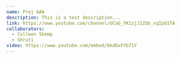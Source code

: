 ```yaml
---
name: Proj AAA
description: This is a test description...
link: https://www.youtube.com/channel/UCaG_YK1zjJ1ZUb_xqIpb1TA
collaborators:
  - Colleen Skemp
  - Shruti
video: https://www.youtube.com/embed/bkdOxFYb71Y
---
```

